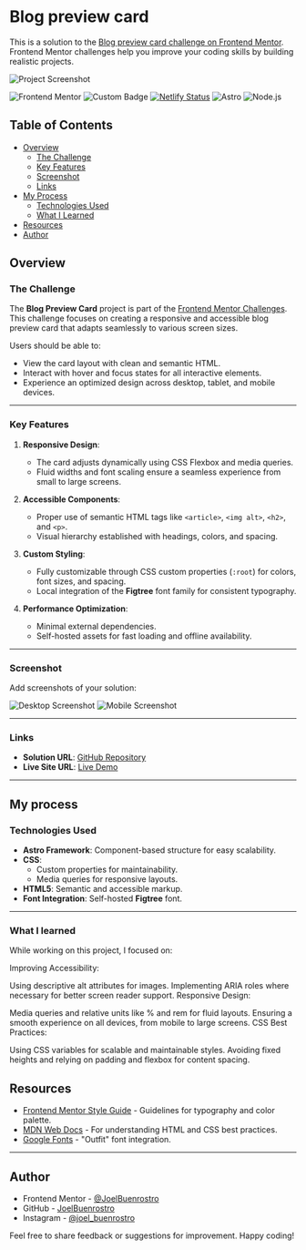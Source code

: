# Blog preview card

This is a solution to the [Blog preview card challenge on Frontend Mentor](https://www.frontendmentor.io/challenges/blog-preview-card-ckPaj01IcS). Frontend Mentor challenges help you improve your coding skills by building realistic projects.

![Project Screenshot](./src/assets/images/preview.jpg)

![Frontend Mentor](https://img.shields.io/badge/FrontendMentor-Challenge-blue) ![Custom Badge](https://img.shields.io/badge/Level-Newbie-blue)
[![Netlify Status](https://api.netlify.com/api/v1/badges/6829c5b8-9e49-448f-81bb-6b23234a9e0f/deploy-status)](https://app.netlify.com/sites/astro-blog-preview-card/deploys) ![Astro](https://img.shields.io/badge/Astro-v5.0.3-blue?logo=astro&logoColor=white) ![Node.js](https://img.shields.io/badge/Node.js-v20.17.0-green?logo=node.js&logoColor=white)

## Table of Contents

- [Overview](#overview)
  - [The Challenge](#the-challenge)
  - [Key Features](#key-features)
  - [Screenshot](#screenshot)
  - [Links](#links)
- [My Process](#my-process)
  - [Technologies Used](#technologies-used)
  - [What I Learned](#what-i-learned)
- [Resources](#resources)
- [Author](#author)

## Overview

### The Challenge

The **Blog Preview Card** project is part of the [Frontend Mentor Challenges](https://www.frontendmentor.io). This challenge focuses on creating a responsive and accessible blog preview card that adapts seamlessly to various screen sizes.

Users should be able to:

- View the card layout with clean and semantic HTML.
- Interact with hover and focus states for all interactive elements.
- Experience an optimized design across desktop, tablet, and mobile devices.

---

### Key Features

1. **Responsive Design**:
   - The card adjusts dynamically using CSS Flexbox and media queries.
   - Fluid widths and font scaling ensure a seamless experience from small to large screens.

2. **Accessible Components**:
   - Proper use of semantic HTML tags like `<article>`, `<img alt>`, `<h2>`, and `<p>`.
   - Visual hierarchy established with headings, colors, and spacing.

3. **Custom Styling**:
   - Fully customizable through CSS custom properties (`:root`) for colors, font sizes, and spacing.
   - Local integration of the **Figtree** font family for consistent typography.

4. **Performance Optimization**:
   - Minimal external dependencies.
   - Self-hosted assets for fast loading and offline availability.

---

### Screenshot

Add screenshots of your solution:

![Desktop Screenshot](./src/assets/images/desktop-preview.jpg)
![Mobile Screenshot](./src/assets/images/mobile-preview.jpg)

---

### Links

- **Solution URL**: [GitHub Repository](https://github.com/JoelBuenrostro/FM-Web-Examples/blog-preview-card)
- **Live Site URL**: [Live Demo](https://your-live-site-url.com)

---

## My process

### Technologies Used

- **Astro Framework**: Component-based structure for easy scalability.
- **CSS**:
  - Custom properties for maintainability.
  - Media queries for responsive layouts.
- **HTML5**: Semantic and accessible markup.
- **Font Integration**: Self-hosted **Figtree** font.

---

### What I learned

While working on this project, I focused on:

Improving Accessibility:

Using descriptive alt attributes for images.
Implementing ARIA roles where necessary for better screen reader support.
Responsive Design:

Media queries and relative units like % and rem for fluid layouts.
Ensuring a smooth experience on all devices, from mobile to large screens.
CSS Best Practices:

Using CSS variables for scalable and maintainable styles.
Avoiding fixed heights and relying on padding and flexbox for content spacing.

## Resources

- [Frontend Mentor Style Guide](./QR-Component/style-guide.md) - Guidelines for typography and color palette.
- [MDN Web Docs](https://developer.mozilla.org/) - For understanding HTML and CSS best practices.
- [Google Fonts](https://fonts.google.com/specimen/Outfit) - "Outfit" font integration.

---

## Author

- Frontend Mentor - [@JoelBuenrostro](https://www.frontendmentor.io/profile/JoelBuenrostro)
- GitHub - [JoelBuenrostro](https://github.com/JoelBuenrostro)
- Instagram - [@joel_buenrostro](https://www.instagram.com/joel_buenrostro/)

Feel free to share feedback or suggestions for improvement. Happy coding!

